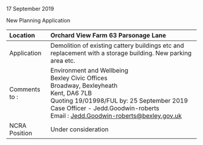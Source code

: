 17 September 2019

New Planning Application

| Location          | Orchard View Farm 63 Parsonage Lane                                                                                                                                                                                                                                               |
| :---------------- | :-------------------------------------------------------------------------------------------------------------------------------------------------------------------------------------------------------------------------------------------------------------------------------- |
| Application       | Demolition of existing cattery buildings etc and replacement with a storage building. New parking area etc.                                                                                                                                                                       |
| Comments <br>to : | Environment and Wellbeing <br>Bexley Civic Offices <br>Broadway, Bexleyheath <br>Kent, DA6 7LB <br>Quoting 19/01998/FUL by: 25 September 2019 <br>Case Officer - Jedd.Goodwin-roberts <br>Email : [Jedd.Goodwin-roberts@bexley.gov.uk](mailto:Jedd.Goodwin-roberts@bexley.gov.uk) |
| NCRA Position     | Under consideration                                                                                                                                                                                                                                                               |
